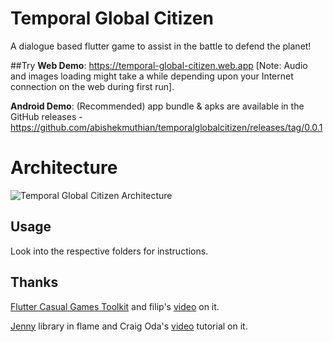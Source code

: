 # Temporal Global Citizen

A dialogue based flutter game to assist in the battle to defend the planet!

##Try
**Web Demo**: https://temporal-global-citizen.web.app [Note: Audio and images loading might take a while depending upon your Internet connection on the web during first run].

**Android Demo**: (Recommended) app bundle & apks are available in the GitHub releases - https://github.com/abishekmuthian/temporalglobalcitizen/releases/tag/0.0.1

# Architecture
![Temporal Global Citizen Architecture](https://temporalglobalcitizen.s3.us-east-2.amazonaws.com/temporal-global-citizen-architecture.png)

## Usage
Look into the respective folders for instructions.

## Thanks

[Flutter Casual Games Toolkit](https://flutter.dev/games) and filip's [video](https://www.youtube.com/watch?v=zGgeBNiRy-8) on it.

[Jenny](https://docs.flame-engine.org/latest/other_modules/jenny/jenny.html) library in flame and Craig Oda's [video](https://www.youtube.com/watch?v=y0IzZrbkJ6c&list=PLxvyAnoL-vu79CGLxGYztcQk_-UfRMw7q) tutorial on it.




